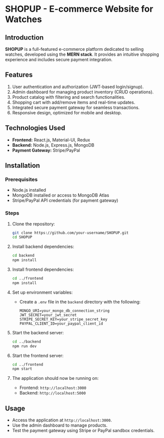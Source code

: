 # SHOPUP - E-commerce Website for Watches

## Introduction

**SHOPUP** is a full-featured e-commerce platform dedicated to selling watches, developed using the **MERN stack**. It provides an intuitive shopping experience and includes secure payment integration.

## Features

1. User authentication and authorization (JWT-based login/signup).
2. Admin dashboard for managing product inventory (CRUD operations).
3. Product catalog with filtering and search functionalities.
4. Shopping cart with add/remove items and real-time updates.
5. Integrated secure payment gateway for seamless transactions.
6. Responsive design, optimized for mobile and desktop.

## Technologies Used

- **Frontend:** React.js, Material-UI, Redux
- **Backend:** Node.js, Express.js, MongoDB
- **Payment Gateway:** Stripe/PayPal

## Installation

### Prerequisites
- Node.js installed
- MongoDB installed or access to MongoDB Atlas
- Stripe/PayPal API credentials (for payment gateway)

### Steps

1. Clone the repository:

   ```bash
   git clone https://github.com/your-username/SHOPUP.git
   cd SHOPUP
   ```

2. Install backend dependencies:

   ```bash
   cd backend
   npm install
   ```

3. Install frontend dependencies:

   ```bash
   cd ../frontend
   npm install
   ```

4. Set up environment variables:

   - Create a `.env` file in the `backend` directory with the following:
     ```
     MONGO_URI=your_mongo_db_connection_string
     JWT_SECRET=your_jwt_secret
     STRIPE_SECRET_KEY=your_stripe_secret_key
     PAYPAL_CLIENT_ID=your_paypal_client_id
     ```

5. Start the backend server:

   ```bash
   cd ../backend
   npm run dev
   ```

6. Start the frontend server:

   ```bash
   cd ../frontend
   npm start
   ```

7. The application should now be running on:
   - Frontend: `http://localhost:3000`
   - Backend: `http://localhost:5000`

## Usage

- Access the application at `http://localhost:3000`.
- Use the admin dashboard to manage products.
- Test the payment gateway using Stripe or PayPal sandbox credentials.

